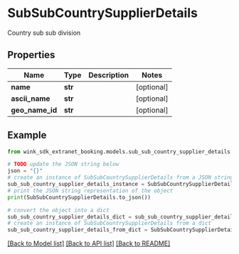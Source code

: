 # SubSubCountrySupplierDetails

Country sub sub division

## Properties

Name | Type | Description | Notes
------------ | ------------- | ------------- | -------------
**name** | **str** |  | [optional] 
**ascii_name** | **str** |  | [optional] 
**geo_name_id** | **str** |  | [optional] 

## Example

```python
from wink_sdk_extranet_booking.models.sub_sub_country_supplier_details import SubSubCountrySupplierDetails

# TODO update the JSON string below
json = "{}"
# create an instance of SubSubCountrySupplierDetails from a JSON string
sub_sub_country_supplier_details_instance = SubSubCountrySupplierDetails.from_json(json)
# print the JSON string representation of the object
print(SubSubCountrySupplierDetails.to_json())

# convert the object into a dict
sub_sub_country_supplier_details_dict = sub_sub_country_supplier_details_instance.to_dict()
# create an instance of SubSubCountrySupplierDetails from a dict
sub_sub_country_supplier_details_from_dict = SubSubCountrySupplierDetails.from_dict(sub_sub_country_supplier_details_dict)
```
[[Back to Model list]](../README.md#documentation-for-models) [[Back to API list]](../README.md#documentation-for-api-endpoints) [[Back to README]](../README.md)


